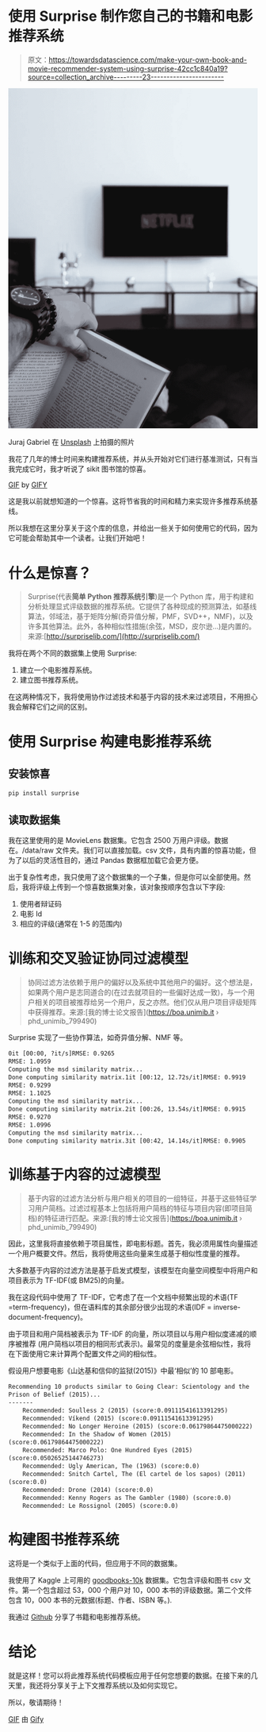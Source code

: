 # 使用 Surprise 制作您自己的书籍和电影推荐系统

> 原文：<https://towardsdatascience.com/make-your-own-book-and-movie-recommender-system-using-surprise-42cc1c840a19?source=collection_archive---------23----------------------->

![](img/03faf47e1ba093f175070fa17622227f.png)

Juraj Gabriel 在 [Unsplash](https://unsplash.com/s/photos/book-movie?utm_source=unsplash&utm_medium=referral&utm_content=creditCopyText) 上拍摄的照片

我花了几年的博士时间来构建推荐系统，并从头开始对它们进行基准测试，只有当我完成它时，我才听说了 sikit 图书馆的惊喜。

[GIF](https://gph.is/g/4V6JjGO) by [GIFY](https://gph.is/g/4V6JjGO)

这是我以前就想知道的一个惊喜。这将节省我的时间和精力来实现许多推荐系统基线。

所以我想在这里分享关于这个库的信息，并给出一些关于如何使用它的代码，因为它可能会帮助其中一个读者。让我们开始吧！

# 什么是惊喜？

> Surprise(代表**简单 Python 推荐系统引擎**)是一个 Python 库，用于构建和分析处理显式评级数据的推荐系统。它提供了各种现成的预测算法，如基线算法，邻域法，基于矩阵分解(奇异值分解，PMF，SVD++，NMF)，以及许多其他算法。此外，各种相似性措施(余弦，MSD，皮尔逊…)是内置的。来源:[http://surpriselib.com/](http://surpriselib.com/)

我将在两个不同的数据集上使用 Surprise:

1.  建立一个电影推荐系统。
2.  建立图书推荐系统。

在这两种情况下，我将使用协作过滤技术和基于内容的技术来过滤项目，不用担心我会解释它们之间的区别。

# 使用 Surprise 构建电影推荐系统

## 安装惊喜

```
pip install surprise
```

## 读取数据集

我在这里使用的是 MovieLens 数据集。它包含 2500 万用户评级。数据在。/data/raw 文件夹。我们可以直接加载。csv 文件，具有内置的惊喜功能，但为了以后的灵活性目的，通过 Pandas 数据框加载它会更方便。

出于复杂性考虑，我只使用了这个数据集的一个子集，但是你可以全部使用。然后，我将评级上传到一个惊喜数据集对象，该对象按顺序包含以下字段:

1.  使用者辩证码
2.  电影 Id
3.  相应的评级(通常在 1-5 的范围内)

# 训练和交叉验证协同过滤模型

> 协同过滤方法依赖于用户的偏好以及系统中其他用户的偏好。这个想法是，如果两个用户是志同道合的(在过去就项目的一些偏好达成一致)，与一个用户相关的项目被推荐给另一个用户，反之亦然。他们仅从用户项目评级矩阵中获得推荐。来源:[我的博士论文报告](https://boa.unimib.it › phd_unimib_799490)

Surprise 实现了一些协作算法，如奇异值分解、NMF 等。

```
0it [00:00, ?it/s]RMSE: 0.9265
RMSE: 1.0959
Computing the msd similarity matrix...
Done computing similarity matrix.1it [00:12, 12.72s/it]RMSE: 0.9919
RMSE: 0.9299
RMSE: 1.1025
Computing the msd similarity matrix...
Done computing similarity matrix.2it [00:26, 13.54s/it]RMSE: 0.9915
RMSE: 0.9270
RMSE: 1.0996
Computing the msd similarity matrix...
Done computing similarity matrix.3it [00:42, 14.14s/it]RMSE: 0.9905
```

# 训练基于内容的过滤模型

> 基于内容的过滤方法分析与用户相关的项目的一组特征，并基于这些特征学习用户简档。过滤过程基本上包括将用户简档的特征与项目内容(即项目简档)的特征进行匹配。来源:[我的博士论文报告](https://boa.unimib.it › phd_unimib_799490)

因此，这里我将直接依赖于项目属性，即电影标题。首先，我必须用属性向量描述一个用户概要文件。然后，我将使用这些向量来生成基于相似性度量的推荐。

大多数基于内容的过滤方法是基于启发式模型，该模型在向量空间模型中将用户和项目表示为 TF-IDF(或 BM25)的向量。

我在这段代码中使用了 TF-IDF，它考虑了在一个文档中频繁出现的术语(TF =term-frequency)，但在语料库的其余部分很少出现的术语(IDF = inverse-document-frequency)。

由于项目和用户简档被表示为 TF-IDF 的向量，所以项目以与用户相似度递减的顺序被推荐
(用户简档以项目的相同形式表示)。最常见的度量是余弦相似性，我将在下面使用它来计算两个配置文件之间的相似性。

假设用户想要电影《山达基和信仰的监狱(2015)》中最‘相似’的 10 部电影。

```
Recommending 10 products similar to Going Clear: Scientology and the Prison of Belief (2015)...
-------
	Recommended: Soulless 2 (2015) (score:0.09111541613391295)
	Recommended: Víkend (2015) (score:0.09111541613391295)
	Recommended: No Longer Heroine (2015) (score:0.06179864475000222)
	Recommended: In the Shadow of Women (2015) (score:0.06179864475000222)
	Recommended: Marco Polo: One Hundred Eyes (2015) (score:0.05026525144746273)
	Recommended: Ugly American, The (1963) (score:0.0)
	Recommended: Snitch Cartel, The (El cartel de los sapos) (2011) (score:0.0)
	Recommended: Drone (2014) (score:0.0)
	Recommended: Kenny Rogers as The Gambler (1980) (score:0.0)
	Recommended: Le Rossignol (2005) (score:0.0)
```

# 构建图书推荐系统

这将是一个类似于上面的代码，但应用于不同的数据集。

我使用了 Kaggle 上可用的 [goodbooks-10k](https://www.kaggle.com/zygmunt/goodbooks-10k) 数据集。它包含评级和图书 csv 文件。第一个包含超过 53，000 个用户对 10，000 本书的评级数据。第二个文件包含 10，000 本书的元数据(标题、作者、ISBN 等。).

我通过 [Github](https://github.com/amamimaha/surprise_recommender_systems) 分享了书籍和电影推荐系统。

# 结论

就是这样！您可以将此推荐系统代码模板应用于任何您想要的数据。在接下来的几天里，我还将分享关于上下文推荐系统以及如何实现它。

所以，敬请期待！

[GIF](http://gph.is/2dUaDW7) 由 [Gify](https://giphy.com/)